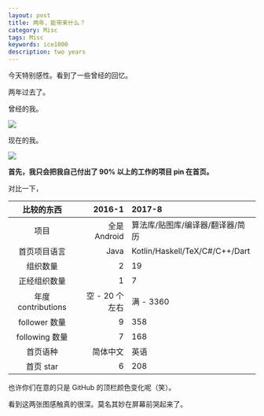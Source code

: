 ```yaml
---
layout: post
title: 两年，能带来什么？
category: Misc
tags: Misc
keywords: ice1000
description: two years
---
```


今天特别感性。看到了一些曾经的回忆。

两年过去了。

曾经的我。

![](https://coding.net/u/ice1000/p/Images/git/raw/master/2016-1.png)

现在的我。

![](https://coding.net/u/ice1000/p/Images/git/raw/master/2017-9.png)

**首先，我只会把我自己付出了 90% 以上的工作的项目 pin 在首页。**

对比一下，

比较的东西|2016-1|2017-8
:---:|---:|:---
项目|全是 Android|算法库/贴图库/编译器/翻译器/简历
首页项目语言|Java|Kotlin/Haskell/TeX/C\#/C\+\+/Dart
组织数量|2|19
正经组织数量|1|7
年度 contributions|空 - 20 个左右|满 - 3360
follower 数量|9|358
following 数量|7|168
首页语种|简体中文|英语
首页 star|6|208

也许你们在意的只是 GitHub 的顶栏颜色变化呢（笑）。

看到这两张图感触真的很深。莫名其妙在屏幕前哭起来了。
